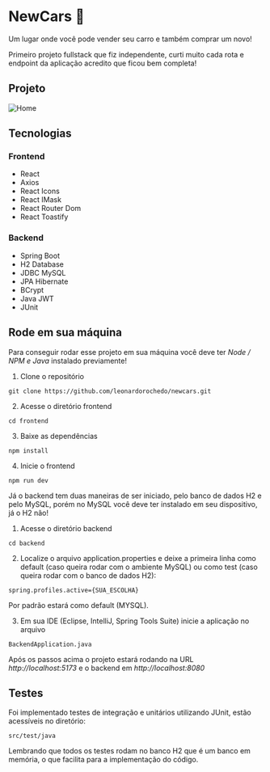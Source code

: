 # NewCars 🚗

Um lugar onde você pode vender seu carro e também comprar um novo!

Primeiro projeto fullstack que fiz independente, curti muito cada rota e endpoint da aplicação acredito que ficou bem completa!

## Projeto

![Home](https://user-images.githubusercontent.com/62243365/218235172-dd68a2c2-9fcb-4532-b239-89a5ea5140c6.png)

## Tecnologias

### Frontend

- React
- Axios
- React Icons
- React IMask
- React Router Dom
- React Toastify

### Backend

- Spring Boot
- H2 Database
- JDBC MySQL
- JPA Hibernate
- BCrypt
- Java JWT
- JUnit

## Rode em sua máquina

Para conseguir rodar esse projeto em sua máquina você deve ter <i>Node / NPM e Java</i> instalado previamente!

1. Clone o repositório

```
git clone https://github.com/leonardorochedo/newcars.git
```

2. Acesse o diretório frontend

```
cd frontend
```

3. Baixe as dependências

```
npm install
```

4. Inicie o frontend

```
npm run dev
```

Já o backend tem duas maneiras de ser iniciado, pelo banco de dados H2 e pelo MySQL, porém no MySQL você deve ter instalado em seu dispositivo, já o H2 não!

1. Acesse o diretório backend

```
cd backend
```

2. Localize o arquivo application.properties e deixe a primeira linha como default (caso queira rodar com o ambiente MySQL) ou como test (caso queira rodar com o banco de dados H2):

```
spring.profiles.active={SUA_ESCOLHA}
```

Por padrão estará como default (MYSQL).

3. Em sua IDE (Eclipse, IntelliJ, Spring Tools Suite) inicie a aplicação no arquivo

```
BackendApplication.java
```

Após os passos acima o projeto estará rodando na URL *http://localhost:5173* e o backend em *http://localhost:8080*

## Testes

Foi implementado testes de integração e unitários utilizando JUnit, estão acessíveis no diretório:

```
src/test/java
```

Lembrando que todos os testes rodam no banco H2 que é um banco em memória, o que facilita para a implementação do código.
